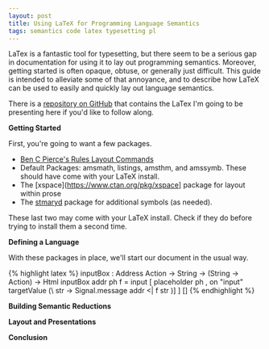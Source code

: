 ```yaml
---
layout: post
title: Using LaTeX for Programming Language Semantics
tags: semantics code latex typesetting pl
---
```

LaTex is a fantastic tool for typesetting, but there seem to be a serious gap
in documentation for using it to lay out programming semantics. Moreover, 
getting started is often opaque, obtuse, or generally just difficult. This
guide is intended to alleviate some of that annoyance, and to describe how
LaTeX can be used to easily and quickly lay out language semantics.

There is a [repository on GitHub]() that contains the LaTex I'm going to be
presenting here if you'd like to follow along.

**Getting Started**

First, you're going to want a few packages. 

- [Ben C Pierce's Rules Layout Commands](http://www.cis.upenn.edu/~bcpierce/papers/bcprules.sty)
- Default Packages: amsmath, listings, amsthm, and amssymb. These should have come with your
  LaTeX install.
- The [xspace](https://www.ctan.org/pkg/xspace] package for layout within prose
- The [stmaryd](https://www.ctan.org/pkg/stmaryrd?lang=en) package for additional symbols (as needed).

These last two may come with your LaTeX install. Check if they do before trying
to install them a second time.

**Defining a Language**

With these packages in place, we'll start our document in the usual way.

{% highlight latex %}
inputBox : Address Action -> String -> (String -> Action) -> Html
inputBox addr ph f =
  input
    [ placeholder ph
    , on "input" targetValue (\ str -> Signal.message addr <| f str )]
    ]
    []
{% endhighlight %}



**Building Semantic Reductions**


**Layout and Presentations**

**Conclusion**

